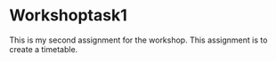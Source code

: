 # Workshoptask1
This is my second assignment for the workshop.
This assignment is to create a timetable.
